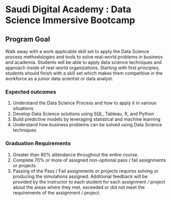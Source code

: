 # Saudi Digital Academy : Data Science Immersive Bootcamp

## Program Goal

 Walk away with a work applicable skill set to apply the Data Science process methodologies and tools to solve real-world problems in business and academia. Students will be able to apply data science techniques and approach inside of real-world organizations. Starting with first principles, students should finish with a skill set which makes them competitive in the workforce as a junior data scientist or data analyst.

### Expected outcomes

1. Understand the Data Science Process and how to apply it in various situations
2. Develop Data Science solutions using SQL, Tableau, R, and Python
3. Build predictive models by leveraging statistical and machine learning
4. Understand how business problems can be solved using Data Science techniques

### Graduation Requirements 

1. Greater than 80% attendance throughout the entire course.
2. Complete 70% or more of assigned non-optional pass / fail assignments or projects
3. Passing of the Pass / Fail assignments or projects requires solving or producing the simulations assigned. Additional feedback will be provided by the instructor to each student for each assignment / project about the areas where they met, exceeded or did not meet the requirements of the assignment / project.


